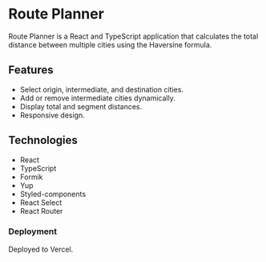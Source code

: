 # Route Planner

Route Planner is a React and TypeScript application that calculates the total distance between multiple cities using the Haversine formula.

## Features

* Select origin, intermediate, and destination cities.
* Add or remove intermediate cities dynamically.
* Display total and segment distances.
* Responsive design.

## Technologies

* React
* TypeScript
* Formik
* Yup
* Styled-components
* React Select
* React Router

### Deployment

Deployed to Vercel.